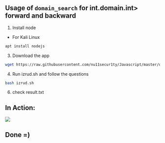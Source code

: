 ## Usage of `domain_search` for int.domain.int> forward and backward

1. Install node
- For Kali Linux
```bash
apt install nodejs
```
3. Download the app
```bash
wget https://raw.githubusercontent.com/nu11secur1ty/Javascript/master/domain_search/izrud.sh
```
4. Run izrud.sh and follow the questions
```bash
bash izrud.sh
```
6. check result.txt

## In Action:
![](https://github.com/nu11secur1ty/Javascript/blob/master/domain_search/Docs/izrud.gif)


## Done =)
